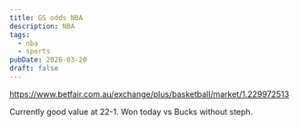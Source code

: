 ```yaml
---
title: GS odds NBA
description: NBA
tags:
  - nba
  - sports
pubDate: 2026-03-20
draft: false
---
```

https://www.betfair.com.au/exchange/plus/basketball/market/1.229972513

Currently good value at 22-1.  Won today vs Bucks without steph.  